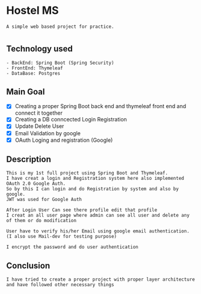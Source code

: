 # Hostel MS
    A simple web based project for practice. 
#
## Technology used
    - BackEnd: Spring Boot (Spring Security) 
    - FrontEnd: Thymeleaf
    - DataBase: Postgres
## Main Goal
- [x] Creating a proper Spring Boot back end and thymeleaf front end and connect it together
- [x] Creating a DB conncected Login Registration
- [x] Update Delete User
- [x] Email Validation by google
- [x] OAuth Loging and registration (Google)

## Description
    This is my 1st full project using Spring Boot and Thymeleaf.
    I have creat a login and Registration system here also implemented OAuth 2.0 Google Auth.
    So by this I can login and do Registration by system and also by google.
    JWT was used for Google Auth
    
    After Login User Can see there profile edit that profile
    I creat an all user page where admin can see all user and delete any of them or do modification
    
    User have to verify his/her Email using google email authentication. (I also use Mail-dev for testing purpose)
    
    I encrypt the password and do user authentication 

## Conclusion
    I have tried to create a proper project with proper layer architecture and have followed other necessary things